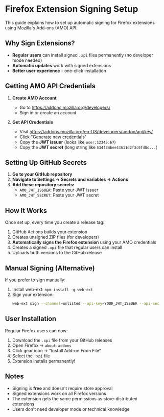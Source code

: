 # Firefox Extension Signing Setup

This guide explains how to set up automatic signing for Firefox extensions using Mozilla's Add-ons (AMO) API.

## Why Sign Extensions?

- **Regular users** can install signed `.xpi` files permanently (no developer mode needed)
- **Automatic updates** work with signed extensions
- **Better user experience** - one-click installation

## Getting AMO API Credentials

1. **Create AMO Account**
   - Go to https://addons.mozilla.org/developers/
   - Sign in or create an account

2. **Get API Credentials**
   - Visit https://addons.mozilla.org/en-US/developers/addon/api/key/
   - Click "Generate new credentials"
   - Copy the **JWT issuer** (looks like `user:12345:67`)
   - Copy the **JWT secret** (long string like `634f34bee43611d2f3c0fd8c...`)

## Setting Up GitHub Secrets

1. **Go to your GitHub repository**
2. **Navigate to Settings → Secrets and variables → Actions**
3. **Add these repository secrets:**
   - `AMO_JWT_ISSUER`: Paste your JWT issuer
   - `AMO_JWT_SECRET`: Paste your JWT secret

## How It Works

Once set up, every time you create a release tag:

1. GitHub Actions builds your extension
2. Creates unsigned ZIP files (for developers)
3. **Automatically signs the Firefox extension** using your AMO credentials
4. Creates a signed `.xpi` file that regular users can install
5. Uploads both versions to the GitHub release

## Manual Signing (Alternative)

If you prefer to sign manually:

1. Install web-ext: `npm install -g web-ext`
2. Sign your extension:
   ```bash
   web-ext sign --channel=unlisted --api-key=YOUR_JWT_ISSUER --api-secret=YOUR_JWT_SECRET --source-dir=firefox
   ```

## User Installation

Regular Firefox users can now:
1. Download the `.xpi` file from your GitHub releases
2. Open Firefox → `about:addons`
3. Click gear icon → "Install Add-on From File"
4. Select the `.xpi` file
5. Extension installs permanently!

## Notes

- Signing is **free** and doesn't require store approval
- Signed extensions work on all Firefox versions
- The extension gets the same permissions as store-distributed extensions
- Users don't need developer mode or technical knowledge 